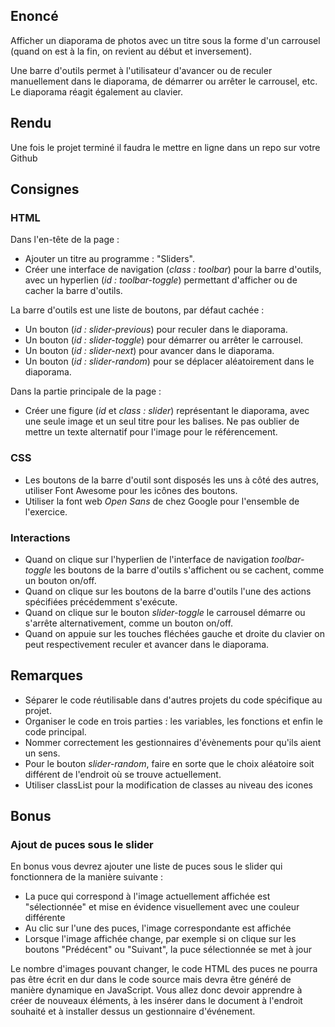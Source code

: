 ## Enoncé

Afficher un diaporama de photos avec un titre sous la forme d'un carrousel (quand on est à la fin, on revient au début et inversement).

Une barre d'outils permet à l'utilisateur d'avancer ou de reculer manuellement dans le diaporama, de démarrer ou arrêter le carrousel, etc. Le diaporama réagit également au clavier.

## Rendu

Une fois le projet terminé il faudra le mettre en ligne dans un repo sur votre Github

## Consignes

### HTML

Dans l'en-tête de  la page :

* Ajouter un titre au programme : "Sliders".
* Créer une interface de navigation (*class : toolbar*) pour la barre d'outils, avec un hyperlien (*id : toolbar-toggle*) permettant d'afficher ou de cacher la barre d'outils.

La barre d'outils est une liste de boutons, par défaut cachée :

* Un bouton (*id : slider-previous*) pour reculer dans le diaporama.
* Un bouton (*id : slider-toggle*) pour démarrer ou arrêter le carrousel.
* Un bouton (*id : slider-next*) pour avancer dans le diaporama.
* Un bouton (*id : slider-random*) pour se déplacer aléatoirement dans le diaporama.

Dans la partie principale de la page : 

* Créer une figure (*id* et *class : slider*) représentant le diaporama, avec une seule image et un seul titre pour les balises. Ne pas oublier de mettre un texte alternatif pour l'image pour le référencement.

### CSS

* Les boutons de la barre d'outil sont disposés les uns à côté des autres, utiliser Font Awesome pour les icônes des boutons.
* Utiliser la font web *Open Sans* de chez Google pour l'ensemble de l'exercice.

### Interactions

* Quand on clique sur l'hyperlien de l'interface de navigation *toolbar-toggle* les boutons de la barre d'outils s'affichent ou se cachent, comme un bouton on/off.
* Quand on clique sur les boutons de la barre d'outils l'une des actions spécifiées précédemment s'exécute.
* Quand on clique sur le bouton *slider-toggle* le carrousel démarre ou s'arrête alternativement, comme un bouton on/off.
* Quand on appuie sur les touches fléchées gauche et droite du clavier on peut respectivement reculer et avancer dans le diaporama.

## Remarques

* Séparer le code réutilisable dans d'autres projets du code spécifique au projet.
* Organiser le code en trois parties : les variables, les fonctions et enfin le code principal.
* Nommer correctement les gestionnaires d'évènements pour qu'ils aient un sens.
* Pour le bouton *slider-random*, faire en sorte que le choix aléatoire soit différent de l'endroit où se trouve actuellement.
* Utiliser classList pour la modification de classes au niveau des icones

## Bonus

### Ajout de puces sous le slider

En bonus vous devrez ajouter une liste de puces sous le slider qui fonctionnera de la manière suivante :
 * La puce qui correspond à l'image actuellement affichée est "sélectionnée" et mise en évidence visuellement avec une couleur différente
 * Au clic sur l'une des puces, l'image correspondante est affichée
 * Lorsque l'image affichée change, par exemple si on clique sur les boutons "Prédécent" ou "Suivant", la puce sélectionnée se met à jour

 Le nombre d'images pouvant changer, le code HTML des puces ne pourra pas être écrit en dur dans le code source mais devra être généré
 de manière dynamique en JavaScript. Vous allez donc devoir apprendre à créer de nouveaux éléments, à les insérer dans le document à l'endroit souhaité
 et à installer dessus un gestionnaire d'événement.
